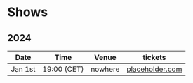 # Shows

## 2024

| Date       | Time        | Venue   | tickets                        |
|------------|-------------|---------|--------------------------------|
| Jan 1st    | 19:00 (CET) | nowhere | [placeholder.com](placeholder) |
